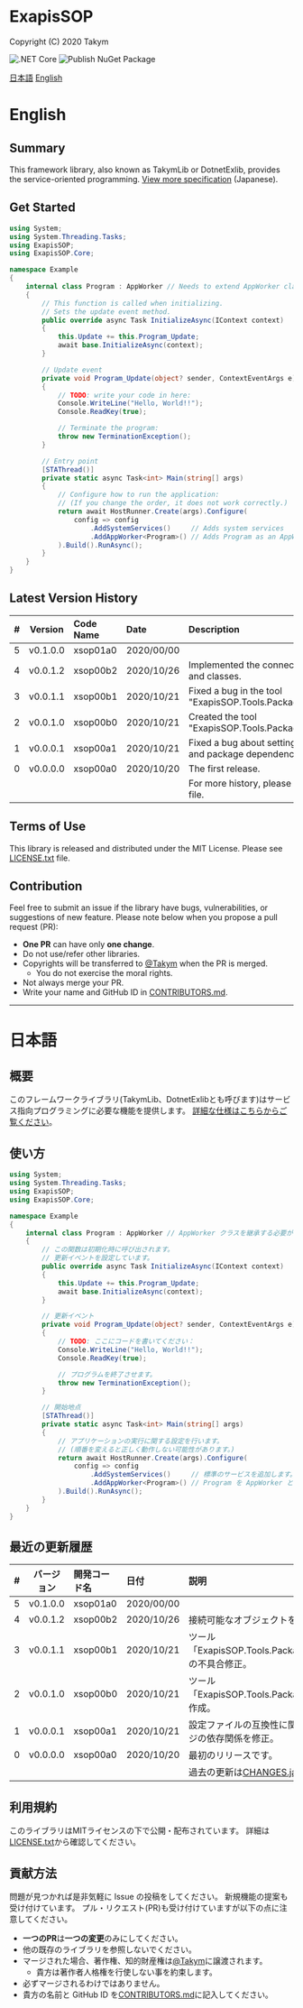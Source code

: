 # ExapisSOP
Copyright (C) 2020 Takym

![.NET Core](https://github.com/Takym/ExapisSOP/workflows/.NET%20Core/badge.svg)
![Publish NuGet Package](https://github.com/Takym/ExapisSOP/workflows/Publish%20NuGet%20Package/badge.svg)

[日本語](#ja)
[English](#en)

# <a id="en"></a>English
## Summary
This framework library, also known as TakymLib or DotnetExlib, provides the service-oriented programming.
[View more specification](https://takym.github.io/ExapisSOP/) (Japanese).

## Get Started
```csharp
using System;
using System.Threading.Tasks;
using ExapisSOP;
using ExapisSOP.Core;

namespace Example
{
	internal class Program : AppWorker // Needs to extend AppWorker class.
	{
		// This function is called when initializing.
		// Sets the update event method.
		public override async Task InitializeAsync(IContext context)
		{
			this.Update += this.Program_Update;
			await base.InitializeAsync(context);
		}

		// Update event
		private void Program_Update(object? sender, ContextEventArgs e)
		{
			// TODO: write your code in here:
			Console.WriteLine("Hello, World!!");
			Console.ReadKey(true);

			// Terminate the program:
			throw new TerminationException();
		}

		// Entry point
		[STAThread()]
		private static async Task<int> Main(string[] args)
		{
			// Configure how to run the application:
			// (If you change the order, it does not work correctly.)
			return await HostRunner.Create(args).Configure(
				config => config
					.AddSystemServices()     // Adds system services
					.AddAppWorker<Program>() // Adds Program as an AppWorker
			).Build().RunAsync();
		}
	}
}
```

## Latest Version History
| # |Version |Code Name|Date      |Description                                                            |
|--:|:------:|:--------|:---------|:----------------------------------------------------------------------|
|  5|v0.1.0.0|xsop01a0 |2020/00/00|                                                                       |
|  4|v0.0.1.2|xsop00b2 |2020/10/26|Implemented the connection model interfaces and classes.               |
|  3|v0.0.1.1|xsop00b1 |2020/10/21|Fixed a bug in the tool "ExapisSOP.Tools.PackageDependencyFixer".      |
|  2|v0.0.1.0|xsop00b0 |2020/10/21|Created the tool "ExapisSOP.Tools.PackageDependencyFixer".             |
|  1|v0.0.0.1|xsop00a1 |2020/10/21|Fixed a bug about settings file compatibility and package dependencies.|
|  0|v0.0.0.0|xsop00a0 |2020/10/20|The first release.                                                     |
|||||For more history, please see [CHANGES.en.md](./CHANGES.en.md) file.|

## Terms of Use
This library is released and distributed under the MIT License.
Please see [LICENSE.txt](./LICENSE.txt) file.
<!-- Special thanks to all [core collaborators and contributors](./CONTRIBUTORS.md) for this project. -->

## Contribution
Feel free to submit an issue if the library have bugs, vulnerabilities, or
suggestions of new feature.
Please note below when you propose a pull request (PR):
* **One PR** can have only **one change**.
* Do not use/refer other libraries.
* Copyrights will be transferred to [@Takym](https://github.com/Takym) when the PR is merged.
    * You do not exercise the moral rights.
* Not always merge your PR.
* Write your name and GitHub ID in [CONTRIBUTORS.md](./CONTRIBUTORS.md).

***


# <a id="ja"></a>日本語
## 概要
このフレームワークライブラリ(TakymLib、DotnetExlibとも呼びます)はサービス指向プログラミングに必要な機能を提供します。
[詳細な仕様はこちらからご覧ください](https://takym.github.io/ExapisSOP/)。

## 使い方
```csharp
using System;
using System.Threading.Tasks;
using ExapisSOP;
using ExapisSOP.Core;

namespace Example
{
	internal class Program : AppWorker // AppWorker クラスを継承する必要があります。
	{
		// この関数は初期化時に呼び出されます。
		// 更新イベントを設定しています。
		public override async Task InitializeAsync(IContext context)
		{
			this.Update += this.Program_Update;
			await base.InitializeAsync(context);
		}

		// 更新イベント
		private void Program_Update(object? sender, ContextEventArgs e)
		{
			// TODO: ここにコードを書いてください：
			Console.WriteLine("Hello, World!!");
			Console.ReadKey(true);

			// プログラムを終了させます。
			throw new TerminationException();
		}

		// 開始地点
		[STAThread()]
		private static async Task<int> Main(string[] args)
		{
			// アプリケーションの実行に関する設定を行います。
			// (順番を変えると正しく動作しない可能性があります。)
			return await HostRunner.Create(args).Configure(
				config => config
					.AddSystemServices()     // 標準のサービスを追加します。
					.AddAppWorker<Program>() // Program を AppWorker として追加します。
			).Build().RunAsync();
		}
	}
}
```

## 最近の更新履歴
| # |バージョン|開発コード名|日付      |説明                                                            |
|--:|:--------:|:-----------|:---------|:---------------------------------------------------------------|
|  5|v0.1.0.0  |xsop01a0    |2020/00/00|                                                                |
|  4|v0.0.1.2  |xsop00b2    |2020/10/26|接続可能なオブジェクトを実装。                                  |
|  3|v0.0.1.1  |xsop00b1    |2020/10/21|ツール「ExapisSOP.Tools.PackageDependencyFixer」の不具合修正。  |
|  2|v0.0.1.0  |xsop00b0    |2020/10/21|ツール「ExapisSOP.Tools.PackageDependencyFixer」作成。          |
|  1|v0.0.0.1  |xsop00a1    |2020/10/21|設定ファイルの互換性に関する不具合とパッケージの依存関係を修正。|
|  0|v0.0.0.0  |xsop00a0    |2020/10/20|最初のリリースです。                                            |
|||||過去の更新は[CHANGES.ja.md](./CHANGES.ja.md)をご覧ください。|

## 利用規約
このライブラリはMITライセンスの下で公開・配布されています。
詳細は[LICENSE.txt](./LICENSE.txt)から確認してください。
<!-- この場を借りてお礼を申し上げます。全ての[協力者さんと貢献者さん](./CONTRIBUTORS.md)に感謝致します。 -->

## 貢献方法
問題が見つかれば是非気軽に Issue の投稿をしてください。
新規機能の提案も受け付けています。
プル・リクエスト(PR)も受け付けていますが以下の点に注意してください。
* **一つのPR**は**一つの変更**のみにしてください。
* 他の既存のライブラリを参照しないでください。
* マージされた場合、著作権、知的財産権は[@Takym](https://github.com/Takym)に譲渡されます。
    * 貴方は著作者人格権を行使しない事を約束します。
* 必ずマージされるわけではありません。
* 貴方の名前と GitHub ID を[CONTRIBUTORS.md](./CONTRIBUTORS.md)に記入してください。
